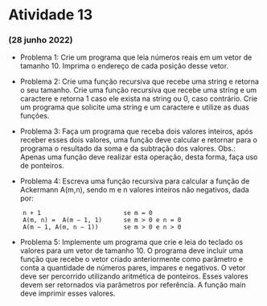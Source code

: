 # Atividade 13

### (28 junho 2022)

- Problema 1:  Crie um programa que leia números reais em um vetor de tamanho 10. Imprima o endereço de cada posição desse vetor.

- Problema 2:  Crie uma função recursiva que recebe uma string e retorna o seu tamanho. Crie uma função recursiva que recebe uma string e um caractere e retorna 1 caso ele exista na string ou 0, caso contrário. Crie um programa que solicite uma string e um caractere e utilize as duas funções.

- Problema 3:  Faça um programa que receba dois valores inteiros, após receber esses dois valores, uma função deve calcular e retornar para o programa o resultado da soma e da subtração dos valores. Obs.: Apenas uma função deve realizar esta operação, desta forma, faça uso de ponteiros.

- Problema 4:  Escreva uma função recursiva para calcular a função de Ackermann A(m,n), sendo m e n valores inteiros não negativos, dada por:

```
    n + 1                       se m = 0
    A(m, n) =  A(m − 1, 1)      se m > 0 e n = 0   
    A(m − 1, A(m, n − 1))       se m > 0 e n > 0
```

- Problema 5:  Implemente um programa que crie e leia do teclado os valores para um vetor de tamanho 10. O programa deve incluir uma função que recebe o vetor criado anteriormente como parâmetro e conta a quantidade de números pares, impares e negativos. O vetor deve ser percorrido utilizando aritmética de ponteiros. Esses valores devem ser retornados via parâmetros por referência. A função main deve imprimir esses valores.